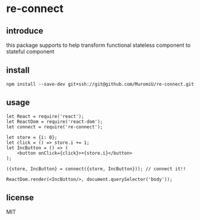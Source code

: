 # re-connect

## introduce
this package supports to help transform functional stateless component to stateful component

## install
```
npm install --save-dev git+ssh://git@github.com/MuromiU/re-connect.git
```

## usage
``` react
let React = require('react');
let ReactDom = require('react-dom');
let connect = require('re-connect');

let store = {i: 0};
let click = () => store.i += 1;
let IncButton = () => (
	<button onClick={click}>+{store.i}</button>
);

({store, IncButton} = connect({store, IncButton})); // connect it!!

ReactDom.render(<IncButton/>, document.querySelector('body'));

```

## license
MIT
